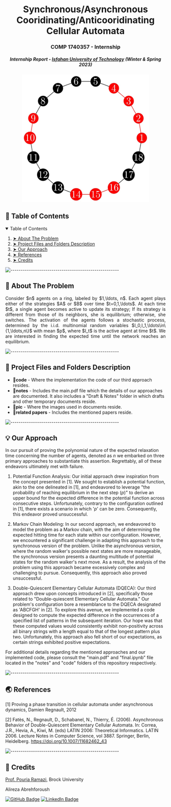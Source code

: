 <!-- <p align="center"> 
  <img src="gif/Pacman Logo2.jpg" alt="Pacman Logo" width="80px" height="80px">
</p> -->
<h1 align="center"> Synchronous/Asynchronous Cooridinating/Anticooridinating Cellular Automata </h1>
<h3 align="center"> COMP 1740357 - Internship </h3>
<h5 align="center"> Internship Report - <a href="https://english.iut.ac.ir/">Isfahan University of Technology</a> (Winter & Spring 2023) </h5>

<p align="center"> 
  <img src="pic/general.jpg" alt="A sample of the to be discussed configuration" height="400" width="400">
</p>

<!-- TABLE OF CONTENTS -->
<h2 id="table-of-contents"> 📖 Table of Contents</h2>

<details open="open">
  <summary>Table of Contents</summary>
  <ol>
    <li><a href="#about-the-problem"> ➤ About The Problem</a></li>
    <li><a href="#project-files-and-folders-description"> ➤ Project Files and Folders Description</a></li>
    <li><a href="#our-approach"> ➤ Our Approach</a></li>
    <li><a href="#references"> ➤ References</a></li>
    <li><a href="#credits"> ➤ Credits</a></li>
  </ol>
</details>

![-----------------------------------------------------](https://raw.githubusercontent.com/andreasbm/readme/master/assets/lines/rainbow.png)

<!-- ABOUT THE PROJECT -->
<h2 id="about-the-problem"> 📝 About The Problem</h2>

<p align="justify">
Consider $n$ agents on a ring, labeled by $1,\ldots, n$. 
Each agent plays either of the strategies $A$ or $B$ over time $t=0,1,\ldots$.
At each time $t$, a single agent becomes active to update its strategy; If its strategy is different from those of its neighbors, she is equilibrium; otherwise, she switches.
The activation of the agents follows a stochastic process, determined by the i.i.d. multinomial random variables $I_0,I_1,\ldots\in\{1,\ldots,n\}$ with mean $p$, where $I_t$ is the active agent at time $t$.
We are interested in finding the expected time until the network reaches an equilibrium.
</p>

![-----------------------------------------------------](https://raw.githubusercontent.com/andreasbm/readme/master/assets/lines/rainbow.png)

<!-- PROJECT FILES DESCRIPTION -->
<h2 id="project-files-and-folders-description"> 💾 Project Files and Folders Description</h2>

<ul>
  <li><b>📁code</b> - Where the implementation the code of our third approach resides.</li>
  <li><b>📁notes</b> - Includes the main.pdf file which the details of our approaches are documented. It also includes a "Draft & Notes" folder in which drafts and other temporary documents reside.</li>
  <li><b>📁pic</b> - Where the images used in documents reside.</li>
  <li><b>📁related papers</b> - Includes the mentioned papers reside.</li>
</ul>

<!-- <h3>Some other supporting files</h3>
<ul>
  <li><b>graphicsDisplay.py</b> - Graphics for Pacman.</li>
</ul> -->

![-----------------------------------------------------](https://raw.githubusercontent.com/andreasbm/readme/master/assets/lines/rainbow.png)

<!-- GETTING STARTED -->
<!-- <h2 id="getting-started"> 📖 Getting Started</h2>

<p>You are able to start the game by typing the following commands in the command line:</p>
<pre><code>$ python pacman.py</code></pre>

<p>You can see the list of all options and their default values via:</p>
<pre><code>$ python pacman.py -h</code></pre>
<i>Note that all of the commands that appear in this project also appear in <code>commands.txt</code>, for easy copying and pasting.</i>

![-----------------------------------------------------](https://raw.githubusercontent.com/andreasbm/readme/master/assets/lines/rainbow.png) -->

<!-- OUR APPROACH -->
<h2 id="our-approach"> 💡 Our Approach</h2>

<p align="justify">

In our pursuit of proving the polynomial nature of the expected relaxation time concerning the number of agents, denoted as $n$ we embarked on three primary approaches to substantiate this assertion. Regrettably, all of these endeavors ultimately met with failure.

  1. Potential Function Analysis:
    Our initial approach drew inspiration from the concept presented in [1]. We sought to establish a potential function, akin to the one delineated in [1], and endeavored to leverage "the probability of reaching equilibrium in the next step ($p$)" to derive an upper bound for the expected difference in the potential function across consecutive steps. Unfortunately, contrary to the configuration outlined in [1], there exists a scenario in which '$p$' can be zero. Consequently, this endeavor proved unsuccessful.

  2. Markov Chain Modeling:
    In our second approach, we endeavored to model the problem as a Markov chain, with the aim of determining the expected hitting time for each state within our configuration. However, we encountered a significant challenge in adapting this approach to the synchronous version of the problem. Unlike the asynchronous version, where the random walker's possible next states are more manageable, the synchronous version presents a daunting multitude of potential states for the random walker's next move. As a result, the analysis of the problem using this approach became excessively complex and challenging to pursue. Consequently, this approach also proved unsuccessful.

  3. Double-Quiescent Elementary Cellular Automata (DQECA):
    Our third approach drew upon concepts introduced in [2], specifically those related to "Double-quiescent Elementary Cellular Automata." Our problem's configuration bore a resemblance to the DQECA designated as 'ABCFGH' in [2]. To explore this avenue, we implemented a code designed to compute the expected difference in the occurrences of a specified list of patterns in the subsequent iteration. Our hope was that these computed values would consistently exhibit non-positivity across all binary strings with a length equal to that of the longest pattern plus two. Unfortunately, this approach also fell short of our expectations, as certain strings exhibited positive expectations. 
    
  For additional details regarding the mentioned approaches and our implemented code, please consult the "main.pdf" and "final.ipynb" file located in the "notes" and "code" folders of this repository respectively.

</p>

![-----------------------------------------------------](https://raw.githubusercontent.com/andreasbm/readme/master/assets/lines/rainbow.png)


<!-- REFERENCES -->
<h2 id="references"> 🌏 References</h2>

[1]
Proving a phase transition in cellular automata under asynchronous dynamics, Damien Regnault, 2012

[2] Fatès, N., Regnault, D., Schabanel, N., Thierry, É. (2006). Asynchronous Behavior of Double-Quiescent Elementary Cellular Automata. In: Correa, J.R., Hevia, A., Kiwi, M. (eds) LATIN 2006: Theoretical Informatics. LATIN 2006. Lecture Notes in Computer Science, vol 3887. Springer, Berlin, Heidelberg. https://doi.org/10.1007/11682462_43

![-----------------------------------------------------](https://raw.githubusercontent.com/andreasbm/readme/master/assets/lines/rainbow.png)

<!-- CREDITS -->
<h2 id="credits"> 📜 Credits</h2>
<a href="https://brocku.ca/mathematics-science/mathematics/directory/pouria-ramazi/">Prof. Pouria Ramazi</a>, Brock University

Alireza Abrehforoush

[![GitHub Badge](https://img.shields.io/badge/GitHub-100000?style=for-the-badge&logo=github&logoColor=white)](https://github.com/Alireza-Abrehforoush)
[![LinkedIn Badge](https://img.shields.io/badge/LinkedIn-0077B5?style=for-the-badge&logo=linkedin&logoColor=white)](https://www.linkedin.com/in/alireza-abrehforoush-b6815b19b/)

<!-- Acknowledgements: Based on UC Berkeley's Pacman AI project, <a href="http://ai.berkeley.edu">http://ai.berkeley.edu</a> -->

